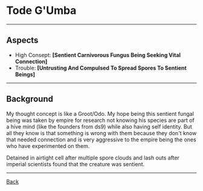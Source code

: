 # Tode G'Umba
___

## Aspects
 - High Consept: **[Sentient Carnivorous Fungus Being Seeking Vital Connection]**
 - Trouble: **[Untrusting And Compulsed To Spread Spores To Sentient Beings]**

___
## Background
My thought concept is like a Groot/Odo. My hope being this sentient fungal being was taken by empire for research not knowing his species are part of a hive mind (like the founders from ds9) while also having self identity. But all they know is that something is wrong with them because they don't know that needed connection and is very aggressive to the empire being the ones who have experimented on them.

Detained in airtight cell after multiple spore clouds and lash outs after imperial scientists found that the creature was sentient.

___
[Back](Players.md)